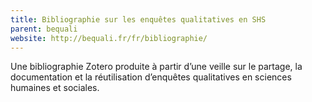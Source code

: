```yaml
---
title: Bibliographie sur les enquêtes qualitatives en SHS
parent: bequali
website: http://bequali.fr/fr/bibliographie/
---
```


Une bibliographie Zotero produite à partir d’une veille sur le partage, la documentation et la réutilisation d’enquêtes qualitatives en sciences humaines et sociales.

